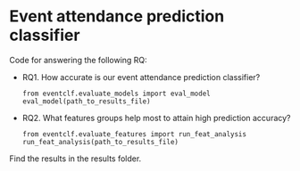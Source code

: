 # Event attendance prediction classifier

Code for answering the following RQ:
- RQ1. How accurate is our event attendance prediction classifier?
  ```
  from eventclf.evaluate_models import eval_model
  eval_model(path_to_results_file)
  ```
- RQ2. What features groups help most to attain high prediction accuracy?
  ```
  from eventclf.evaluate_features import run_feat_analysis
  run_feat_analysis(path_to_results_file)
  ```

Find the results in the results folder.
